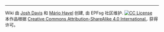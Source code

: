 ---
Wiki 由 <a href="https://twitter.com/joshdavislight">Josh Davis</a> 和 <a href="https://twitter.com/TMIYChao">Mário Havel</a> 创建, 由 EPFsg 社区维护.
<a rel="license" href="https://github.com/eth-protocol-fellows/protocol-studies/blob/main/LICENSE">
    <img alt="CC License" style="border-width:0" src="https://licensebuttons.net/l/by-sa/4.0/88x31.png" />
</a>
<br/> 本作品根据
<a rel="license" href="https://creativecommons.org/licenses/by-sa/4.0/">Creative Commons Attribution-ShareAlike 4.0 International.</a>.
获得许可。
